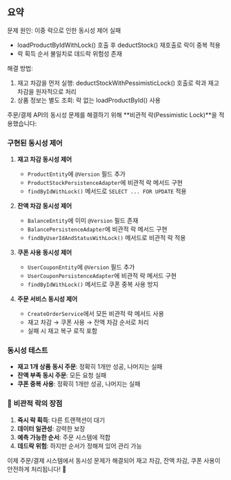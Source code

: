 

## 요약


문제 원인: 이중 락으로 인한 동시성 제어 실패
- loadProductByIdWithLock() 호출 후 deductStock() 재호출로 락이 중복 적용
- 락 획득 순서 불일치로 데드락 위험성 존재

해결 방법:
1. 재고 차감을 먼저 실행: deductStockWithPessimisticLock() 호출로 락과 재고 차감을 원자적으로 처리
2. 상품 정보는 별도 조회: 락 없는 loadProductById() 사용


주문/결제 API의 동시성 문제를 해결하기 위해 **비관적 락(Pessimistic Lock)**을 적용했습니다:

### **구현된 동시성 제어**

1. **재고 차감 동시성 제어**
   - `ProductEntity`에 `@Version` 필드 추가
   - `ProductStockPersistenceAdapter`에 비관적 락 메서드 구현
   - `findByIdWithLock()` 메서드로 `SELECT ... FOR UPDATE` 적용

2. **잔액 차감 동시성 제어**
   - `BalanceEntity`에 이미 `@Version` 필드 존재
   - `BalancePersistenceAdapter`에 비관적 락 메서드 구현
   - `findByUserIdAndStatusWithLock()` 메서드로 비관적 락 적용

3. **쿠폰 사용 동시성 제어**
   - `UserCouponEntity`에 `@Version` 필드 추가
   - `UserCouponPersistenceAdapter`에 비관적 락 메서드 구현
   - `findByIdWithLock()` 메서드로 쿠폰 중복 사용 방지

4. **주문 서비스 동시성 제어**
   - `CreateOrderService`에서 모든 비관적 락 메서드 사용
   - 재고 차감 → 쿠폰 사용 → 잔액 차감 순서로 처리
   - 실패 시 재고 복구 로직 포함

###  **동시성 테스트**

- **재고 1개 상품 동시 주문**: 정확히 1개만 성공, 나머지는 실패
- **잔액 부족 동시 주문**: 모든 요청 실패
- **쿠폰 중복 사용**: 정확히 1개만 성공, 나머지는 실패

### 🎯 **비관적 락의 장점**

1. **즉시 락 획득**: 다른 트랜잭션이 대기
2. **데이터 일관성**: 강력한 보장
3. **예측 가능한 순서**: 주문 시스템에 적합
4. **데드락 위험**: 하지만 순서가 정해져 있어 관리 가능

이제 주문/결제 시스템에서 동시성 문제가 해결되어 재고 차감, 잔액 차감, 쿠폰 사용이 안전하게 처리됩니다! 🚀